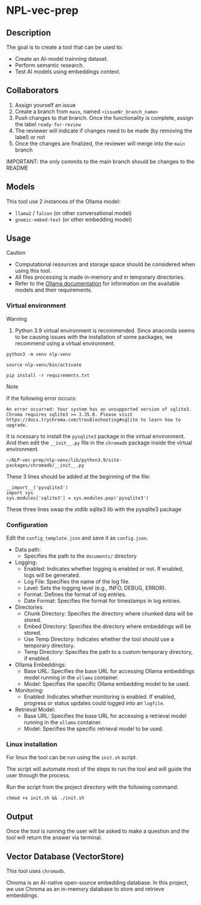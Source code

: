 # NPL-vec-prep

## Description
The goal is to create a tool that can be used to:
- Create an AI-model trainning dataset. 
- Perform semantic research.
- Test AI models using embeddings context.

## Collaborators
1. Assign yourself an issue
2. Create a branch from `main`, named `<issueNr_branch_name>`
3. Push changes to that branch. Once the functionality is complete, assign the label `ready-for-review`
4. The reviewer will indicate if changes need to be made (by removing the label) or not
5. Once the changes are finalized, the reviewer will merge into the `main` branch

IMPORTANT: the only commits to the main branch should be changes to the README

## Models
This tool use 2 instances of the Ollama model:

- `llama2` / `falcon` (or other conversational model)
- `gnomic-embed-text` (or other embedding model)

## Usage

> [!CAUTION]
- Computational resources and storage space should be considered when using this tool.
- All files processing is made in-memory and in temporary directories.
- Refer to the [Ollama documentation](https://ollama.com/library) for information on the available models and their requirements.

### Virtual environment
> [!WARNING]
1. Python 3.9 virtual environment is recommended.
Since anaconda seems to be causing issues with the installation of some packages, we recommend using a virtual environment.
```
python3 -m venv nlp-venv
```
```
source nlp-venv/bin/activate
```
```
pip install -r requirements.txt
```

> [!NOTE]
If the following error occurs: 

```
An error occurred: Your system has an unsupported version of sqlite3. Chroma requires sqlite3 >= 3.35.0. Please visit https://docs.trychroma.com/troubleshooting#sqlite to learn how to upgrade.
```
It is ncessary to install the `pysqlite3` package in the virtual environment.
And then edit the `__init__.py` file in the `chromadb` package inside the virtual environment.
```
~/NLP-vec-prep/nlp-venv/lib/python3.9/site-packages/chromadb/__init__.py
```
These 3 lines should be added at the beginning of the file:
```
__import__('pysqlite3')
import sys
sys.modules['sqlite3'] = sys.modules.pop('pysqlite3')
```
These three lines swap the stdlib sqlite3 lib with the pysqlite3 package

### Configuration
Edit the `config_template.json` and save it as `config.json`.

- Data path:
    - Specifies the path to the `documents/` directory
- Logging:
    - Enabled: Indicates whether logging is enabled or not. If enabled, logs will be generated.
    - Log File: Specifies the name of the log file.
    - Level: Sets the logging level (e.g., INFO, DEBUG, ERROR).
    - Format: Defines the format of log entries.
    - Date Format: Specifies the format for timestamps in log entries.
- Directories:
    - Chunk Directory: Specifies the directory where chunked data will be stored.
    - Embed Directory: Specifies the directory where embeddings will be stored.
    - Use Temp Directory: Indicates whether the tool should use a temporary directory.
    - Temp Directory: Specifies the path to a custom temporary directory, if enabled.
- Ollama Embeddings:
    - Base URL: Specifies the base URL for accessing Ollama embeddings model running in the `ollama` container.
    - Model: Specifies the specific Ollama embedding model to be used.
- Monitoring:
    - Enabled: Indicates whether monitoring is enabled. If enabled, progress or status updates could logged into an `logfile`.
- Retrieval Model:
    - Base URL: Specifies the base URL for accessing a retrieval model running in the `ollama` container.
    - Model: Specifies the specific retrieval model to be used.

### Linux installation
For linux the tool can be run using the `init.sh` script. 

The script will automate most of the steps to run the tool and will guide the user through the process. 

Run the script from the project directory with the following command:
```
chmod +x init.sh && ./init.sh
```

## Output
Once the tool is running the user will be asked to make a question and the tool will return the answer via terminal.

## Vector Database (VectorStore)
 This tool uses `chromadb`.
 
 Chroma is an AI-native open-source embedding database.
 In this project, we use Chroma as an in-memory database to store and retrieve embeddings.
